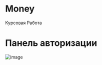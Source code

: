 # Money
Курсовая Работа

# Панель авторизации
![image](https://user-images.githubusercontent.com/66939206/115993390-36c17100-a5db-11eb-94fb-e5bc72d9ccf5.png)


